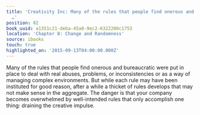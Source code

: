 ```yaml
---
title: 'Creativity Inc: Many of the rules that people find onerous and bureaucratic
  …'
position: 82
book_uuid: a1351c21-deba-45a0-9ec2-6322200c1753
location: 'Chapter 8: Change and Randomness'
source: ibooks
touch: true
highlighted_on: '2015-09-13T04:00:00.000Z'
---
```


Many of the rules that people find onerous and bureaucratic were put in place to deal with real abuses, problems, or inconsistencies or as a way of managing complex environments. But while each rule may have been instituted for good reason, after a while a thicket of rules develops that may not make sense in the aggregate. The danger is that your company becomes overwhelmed by well-intended rules that only accomplish one thing: draining the creative impulse.
